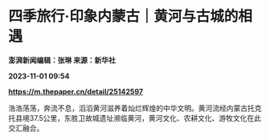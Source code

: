 # 四季旅行·印象内蒙古｜黄河与古城的相遇
**澎湃新闻编辑：张琳 来源：新华社**

**2023-11-01 09:54**

**https://m.thepaper.cn/detail/25142597**

浩浩荡荡，奔流不息，滔滔黄河滋养着灿烂辉煌的中华文明。黄河流经内蒙古托克托县境37.5公里，东胜卫故城遗址濒临黄河，黄河文化、农耕文化、游牧文化在此交汇融合。